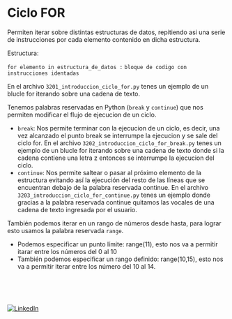 # Ciclo FOR

Permiten iterar sobre distintas estructuras de datos, repitiendo asi una serie de instrucciones por cada elemento contenido en dicha estructura.

Estructura:

`for elemento in estructura_de_datos :`
    `bloque de codigo con instrucciones identadas`

En el archivo `3201_introduccion_ciclo_for.py` tenes un ejemplo de un blucle for iterando sobre una cadena de texto.

Tenemos palabras reservadas en Python (`break` y `continue`) que nos permiten modificar el flujo de ejecucion de un ciclo.
* `break`: Nos permite terminar con la ejecucion de un ciclo, es decir, una vez alcanzado el punto break se interrumpe la ejecucion y se sale del ciclo for.
En el archivo `3202_introduccion_ciclo_for_break.py` tenes un ejemplo de un blucle for iterando sobre una cadena de texto donde si la cadena contiene una letra z entonces se interrumpe la ejecucion del ciclo.
* `continue`: Nos permite saltear o pasar al próximo elemento de la estructura evitando así la ejecución del resto de las líneas que se encuentran debajo de la palabra reservada continue.
En el archivo `3203_introduccion_ciclo_for_continue.py` tenes un ejemplo donde gracias a la palabra reservada continue quitamos las vocales de una cadena de texto ingresada por el usuario.

También podemos iterar en un rango de números desde hasta, para lograr esto usamos la palabra reservada `range`.
* Podemos especificar un punto límite: range(11), esto nos va a permitir itarar entre los números del 0 al 10
* También podemos especificar un rango definido: range(10,15), esto nos va a permitir iterar entre los número del 10 al 14.

<br>
<br>
<br>

[![LinkedIn](https://img.shields.io/badge/LinkedIn-Martin_Ferraguti-0077B5?style=for-the-badge&logo=linkedin&logoColor=white&labelColor=101010)](https://www.linkedin.com/in/martin-ferraguti/)